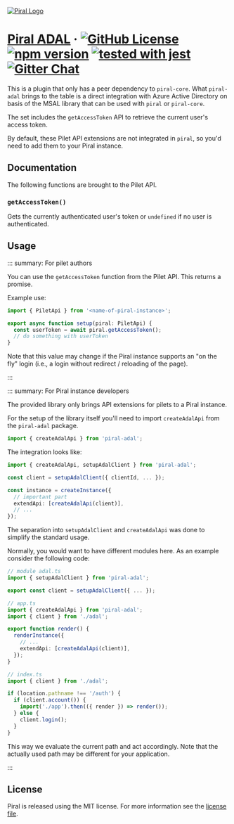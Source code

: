 [![Piral Logo](https://github.com/smapiot/piral/raw/master/docs/assets/logo.png)](https://piral.io)

# [Piral ADAL](https://piral.io) &middot; [![GitHub License](https://img.shields.io/badge/license-MIT-blue.svg)](https://github.com/smapiot/piral/blob/master/LICENSE) [![npm version](https://img.shields.io/npm/v/piral-adal.svg?style=flat)](https://www.npmjs.com/package/piral-adal) [![tested with jest](https://img.shields.io/badge/tested_with-jest-99424f.svg)](https://jestjs.io) [![Gitter Chat](https://badges.gitter.im/gitterHQ/gitter.png)](https://gitter.im/piral-io/community)

This is a plugin that only has a peer dependency to `piral-core`. What `piral-adal` brings to the table is a direct integration with Azure Active Directory on basis of the MSAL library that can be used with `piral` or `piral-core`.

The set includes the `getAccessToken` API to retrieve the current user's access token.

By default, these Pilet API extensions are not integrated in `piral`, so you'd need to add them to your Piral instance.

## Documentation

The following functions are brought to the Pilet API.

### `getAccessToken()`

Gets the currently authenticated user's token or `undefined` if no user is authenticated.

## Usage

::: summary: For pilet authors

You can use the `getAccessToken` function from the Pilet API. This returns a promise.

Example use:

```ts
import { PiletApi } from '<name-of-piral-instance>';

export async function setup(piral: PiletApi) {
  const userToken = await piral.getAccessToken();
  // do something with userToken
}
```

Note that this value may change if the Piral instance supports an "on the fly" login (i.e., a login without redirect / reloading of the page).

:::

::: summary: For Piral instance developers

The provided library only brings API extensions for pilets to a Piral instance.

For the setup of the library itself you'll need to import `createAdalApi` from the `piral-adal` package.

```ts
import { createAdalApi } from 'piral-adal';
```

The integration looks like:

```ts
import { createAdalApi, setupAdalClient } from 'piral-adal';

const client = setupAdalClient({ clientId, ... });

const instance = createInstance({
  // important part
  extendApi: [createAdalApi(client)],
  // ...
});
```

The separation into `setupAdalClient` and `createAdalApi` was done to simplify the standard usage.

Normally, you would want to have different modules here. As an example consider the following code:

```ts
// module adal.ts
import { setupAdalClient } from 'piral-adal';

export const client = setupAdalClient({ ... });

// app.ts
import { createAdalApi } from 'piral-adal';
import { client } from './adal';

export function render() {
  renderInstance({
    // ...
    extendApi: [createAdalApi(client)],
  });
}

// index.ts
import { client } from './adal';

if (location.pathname !== '/auth') {
  if (client.account()) {
    import('./app').then(({ render }) => render());
  } else {
    client.login();
  }
}
```

This way we evaluate the current path and act accordingly. Note that the actually used path may be different for your application.

:::

## License

Piral is released using the MIT license. For more information see the [license file](./LICENSE).
